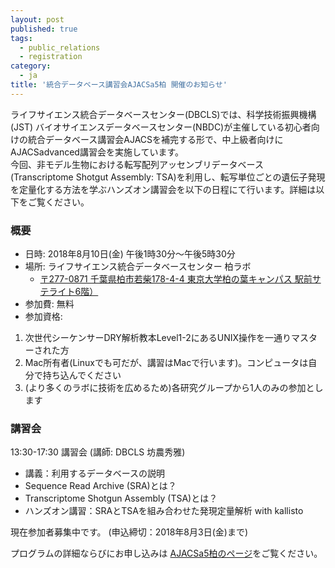 ```yaml
---
layout: post
published: true
tags:
  - public_relations
  - registration
category:
  - ja
title: '統合データベース講習会AJACSa5柏 開催のお知らせ'
---
```


ライフサイエンス統合データベースセンター(DBCLS)では、科学技術振興機構(JST) バイオサイエンスデータベースセンター(NBDC)が主催している初心者向けの統合データベース講習会AJACSを補完する形で、中上級者向けにAJACSadvanced講習会を実施しています。  <br />
今回、非モデル生物における転写配列アッセンブリデータベース(Transcriptome Shotgut Assembly: TSA)を利用し、転写単位ごとの遺伝子発現を定量化する方法を学ぶハンズオン講習会を以下の日程にて行います。詳細は以下をご覧ください。

### 概要 
- 日時: 2018年8月10日(金) 午後1時30分〜午後5時30分
- 場所: ライフサイエンス統合データベースセンター 柏ラボ
  - [〒277-0871 千葉県柏市若柴178-4-4 東京大学柏の葉キャンパス 駅前サテライト6階）](https://dbcls.rois.ac.jp/access.html) 
- 参加費: 無料
- 参加資格: 
1. 次世代シーケンサーDRY解析教本Level1-2にあるUNIX操作を一通りマスターされた方
2. Mac所有者(Linuxでも可だが、講習はMacで行います)。コンピュータは自分で持ち込んでください
3. (より多くのラボに技術を広めるため)各研究グループから1人のみの参加とします

### 講習会
13:30-17:30 講習会 (講師: DBCLS 坊農秀雅)
- 講義：利用するデータベースの説明
- Sequence Read Archive (SRA)とは？
- Transcriptome Shotgun Assembly (TSA)とは？
- ハンズオン講習：SRAとTSAを組み合わせた発現定量解析 with kallisto

現在参加者募集中です。 (申込締切：2018年8月3日(金)まで)

プログラムの詳細ならびにお申し込みは [AJACSa5柏のページ](http://bit.ly/AJACSa5)をご覧ください。
